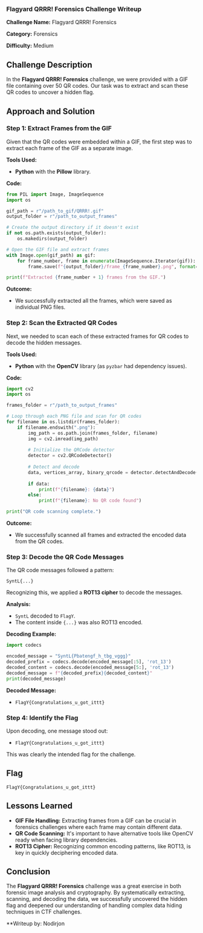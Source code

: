 ### **Flagyard QRRR! Forensics Challenge Writeup**


**Challenge Name:** Flagyard QRRR! Forensics

**Category:** Forensics

**Difficulty:** Medium


## **Challenge Description**

In the **Flagyard QRRR! Forensics** challenge, we were provided with a GIF file containing over 50 QR codes. Our task was to extract and scan these QR codes to uncover a hidden flag.


## **Approach and Solution**

### **Step 1: Extract Frames from the GIF**

Given that the QR codes were embedded within a GIF, the first step was to extract each frame of the GIF as a separate image.

**Tools Used:**
- **Python** with the **Pillow** library.

**Code:**
```python
from PIL import Image, ImageSequence
import os

gif_path = r"/path_to_gif/QRRR!.gif"
output_folder = r"/path_to_output_frames"

# Create the output directory if it doesn't exist
if not os.path.exists(output_folder):
    os.makedirs(output_folder)

# Open the GIF file and extract frames
with Image.open(gif_path) as gif:
    for frame_number, frame in enumerate(ImageSequence.Iterator(gif)):
        frame.save(f"{output_folder}/frame_{frame_number}.png", format="PNG")

print(f"Extracted {frame_number + 1} frames from the GIF.")
```

**Outcome:**
- We successfully extracted all the frames, which were saved as individual PNG files.

### **Step 2: Scan the Extracted QR Codes**

Next, we needed to scan each of these extracted frames for QR codes to decode the hidden messages.

**Tools Used:**
- **Python** with the **OpenCV** library (as `pyzbar` had dependency issues).

**Code:**
```python
import cv2
import os

frames_folder = r"/path_to_output_frames"

# Loop through each PNG file and scan for QR codes
for filename in os.listdir(frames_folder):
    if filename.endswith(".png"):
        img_path = os.path.join(frames_folder, filename)
        img = cv2.imread(img_path)
        
        # Initialize the QRCode detector
        detector = cv2.QRCodeDetector()
        
        # Detect and decode
        data, vertices_array, binary_qrcode = detector.detectAndDecode(img)
        
        if data:
            print(f"{filename}: {data}")
        else:
            print(f"{filename}: No QR code found")

print("QR code scanning complete.")
```

**Outcome:**
- We successfully scanned all frames and extracted the encoded data from the QR codes.

### **Step 3: Decode the QR Code Messages**

The QR code messages followed a pattern:
```
SyntL{...}
```
Recognizing this, we applied a **ROT13 cipher** to decode the messages.

**Analysis:**
- `SyntL` decoded to `FlagY`.
- The content inside `{...}` was also ROT13 encoded.

**Decoding Example:**
```python
import codecs

encoded_message = "SyntL{Pbatengf_h_tbg_vggg}"
decoded_prefix = codecs.decode(encoded_message[:5], 'rot_13')
decoded_content = codecs.decode(encoded_message[5:], 'rot_13')
decoded_message = f"{decoded_prefix}{decoded_content}"
print(decoded_message)
```

**Decoded Message:**
- `FlagY{Congratulations_u_got_ittt}`

### **Step 4: Identify the Flag**

Upon decoding, one message stood out:
- `FlagY{Congratulations_u_got_ittt}`

This was clearly the intended flag for the challenge.


## **Flag**

```
FlagY{Congratulations_u_got_ittt}
```


## **Lessons Learned**

- **GIF File Handling:** Extracting frames from a GIF can be crucial in forensics challenges where each frame may contain different data.
- **QR Code Scanning:** It's important to have alternative tools like OpenCV ready when facing library dependencies.
- **ROT13 Cipher:** Recognizing common encoding patterns, like ROT13, is key in quickly deciphering encoded data.


## **Conclusion**

The **Flagyard QRRR! Forensics** challenge was a great exercise in both forensic image analysis and cryptography. By systematically extracting, scanning, and decoding the data, we successfully uncovered the hidden flag and deepened our understanding of handling complex data hiding techniques in CTF challenges.


**Writeup by: Nodirjon